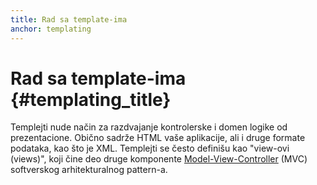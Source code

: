 ```yaml
---
title: Rad sa template-ima
anchor: templating
---
```


# Rad sa template-ima {#templating_title}

Templejti nude način za razdvajanje kontrolerske i domen logike od prezentacione. Obično sadrže HTML
vaše aplikacije, ali i druge formate podataka, kao što je XML. Templejti se često definišu kao "view-ovi (views)",
koji čine deo druge komponente [Model-View-Controller](pages/Design-Patterns.html#model-view-controller)
(MVC) softverskog arhitekturalnog pattern-a.
